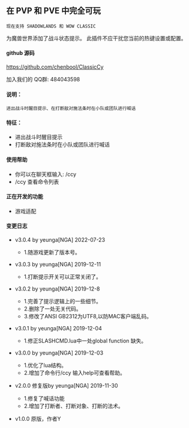 ## **在 PVP 和 PVE 中完全可玩**

`现在支持 SHADOWLANDS 和 WOW CLASSIC`

为魔兽世界添加了战斗状态提示。 
此插件不应干扰您当前的热键设置或配置。

#### github 源码

https://github.com/chenbool/ClassicCy

加入我们的 QQ群: 484043598

#### 说明：
`进出战斗时醒目提示、在打断敌对施法条时在小队或团队进行喊话`

#### 特征：
- 进出战斗时醒目提示
- 打断敌对施法条时在小队或团队进行喊话

#### 使用帮助
- 你可以在聊天框输入: /ccy
- /ccy 查看命令列表

#### 正在开发的功能
- 游戏适配

#### 变更日志
- v3.0.4 by yeunga[NGA] 2022-07-23
  * 1.随游戏更新了版本号。

- v3.0.3 by yeunga[NGA] 2019-12-11
    * 1.打断提示开关可以正常关闭了。
  
- v3.0.2 by yeunga[NGA] 2019-12-8
    * 1.完善了提示逻辑上的一些细节。
    * 2.删除了一处无关代码。
    * 3.修改了ANSI GB2312为UTF8,以防MAC客户端乱码。

- v3.0.1 by yeunga[NGA] 2019-12-04
    * 1.修正SLASHCMD.lua中一处global function 缺失。

- v3.0.0 by yeunga[NGA] 2019-12-03
    * 1.优化了lua结构。
    * 2.增加了命令行/ccy 输入help可查看帮助。
    
- v2.0.0 修复版by yeunga[NGA] 2019-11-30
    * 1.修复了喊话功能
    * 2.增加了打断者、打断对象、打断的法术。

- v1.0.0 原版，作者Y